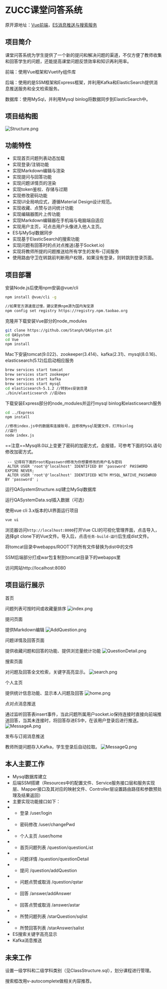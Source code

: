 # ZUCC课堂问答系统

原开源地址：[Vue前端](https://github.com/lychs1998/QA-bbs-front)，[ES消息推送与搜索服务](https://github.com/lychs1998/EMS-Message-push)

## 项目简介

课堂问答系统为学生提供了一个新的提问和解决问题的渠道，不仅方便了教师收集和回答学生的问题，还能提高课堂问题反馈效率和知识再利用率。

前端：使用Vue框架和Vuetify组件库

后端：使用的是SSM框架和Express框架，并利用Kafka和ElasticSearch提供消息推送服务和全文检索服务。

数据库：使用MySql，并利用Mysql binlog将数据同步到ElasticSearch中。

## 项目结构图

![Structure.png](Structure.png)

## 功能特性

- 实现首页问题列表动态加载
- 实现登录/注销功能
- 实现Markdown编辑与渲染
- 实现提问与回答功能
- 实现问题详情页的渲染
- 实现token鉴权、存储与过期
- 实现修改密码功能
- 实现UI全局响应式，遵循Material Design设计规范。
- 实现收藏、点赞与访问统计功能
- 实现编辑器图片上传功能
- 实现Markdown编辑器在手机端与电脑端自适应
- 实现用户主页，可点击用户头像进入他人主页。
- ES与MySql数据同步
- 实现基于ElasticSearch的搜索功能
- 实现问题有回答时的点对点推送(基于Socket.io)
- 实现将教师所提的问题推送给所有学生的发布-订阅服务
- 使用路由守卫在转跳前判断用户权限，如果没有登录，则转跳到登录页面。

## 项目部署

安装Node.js后使用npm安装@vue/cli

```bash
npm install @vue/cli -g

//如果官方源速度过慢，建议更换npm源为国内淘宝源
npm config set registry https://registry.npm.taobao.org
```

克隆并下载安装Vue部分的node_modules

```bash
git clone https://github.com/Stanph/QASystem.git
cd QASystem
cd Vue
npm install
```

Mac下安装tomcat(9.022)、zookeeper(3.414)、kafka(2.31)、mysql(8.0.16)、elasticsearch(5.12)后启动相应服务

```bash
brew services start tomcat 
brew services start zookeeper
brew services start kafka 
brew services start mysql 
cd elasticsearch-5.1.2 //转到es安装目录
./bin/elasticsearch //启动es
```

下载安装Express部分的node_modules并运行mysql binlog和elasticsearch服务

```bash
cd ../Express
npm install

//修改index.js中的数据库连接账号，且修改Mysql配置文件，打开binlog
//运行
node index.js
```

==注意==Mysql8.0以上变更了密码的加密方式，会报错，可参考下面的SQL语句修改加密方式。

```mysql
 -- 记得将下面的root和password修改为你想要修改的用户名与密码
 ALTER USER 'root'@'localhost' IDENTIFIED BY 'password' PASSWORD EXPIRE NEVER;
 ALTER USER 'root'@'localhost' IDENTIFIED WITH MYSQL_NATIVE_PASSWROD BY 'password' ;
```

运行QASystemStructure.sql建立MySql数据库

运行QASystemData.sql插入数据（可选）

使用vue cli 3.x版本的UI界面运行项目

```bash
vue ui
```

浏览器访问`http://localhost:8000`打开Vue CLI的可视化管理界面，点击导入，选择git clone下的Vue文件。导入后，点击`任务-build-运行`后生成dist文件。

将tomcat目录中webapps/ROOT下的所有文件替换为dist中的文件

SSM后端部分打成war包复制到tomcat目录下的webapps里

访问网站http://localhost:8080

## 项目运行展示
首页

问题列表可按时间或收藏量排序
![index.png](index.png)

提问页面

提供Markdown编辑
![AddQuestion.png](AddQuestion.png)

问题详情及回答页面

提供收藏问题和回答的功能、提供浏览量统计功能
![QuestionDetail.png](QuestionDetail.png)

搜索页面

对问题及回答全文检索，关键字高亮显示。
![search.png](search.png)

个人主页

提供统计信息功能、显示本人问题及回答
![home.png](home.png)

点对点消息推送

通过监听回答表insert事件，当此问题所属用户socket.io保持连接时直接向前端推送回答，当其未连接时，将回答存进ES中，在该用户登录后进行推送。
![MessageA.png](MessageA.png)

发布与订阅消息推送

教师所提问题存入Kafka，学生登录后自动拉取。
![MessageQ.png](MessageQ.png)




## 本人主要工作
- Mysql数据库建立
- 后端SSM搭建（Resources中的配置文件、Service服务接口层和服务实现层、Mapper接口及其对应的映射文件、Controller层设置路由路径和参数预处理及结果返回）
- 主要实现功能接口如下：
- - 登录 /user/login
- - 密码修改 /user/changePwd
- - 个人主页 /user/home
- - 首页问题列表 /question/questionList
- - 问题详情 /question/questionDetail
- - 提问 /question/addQuestion
- - 问题点赞或取消 /question/qstar
- - 回答 /answer/addAnswer
- - 回答点赞或取消 /answer/astar
- - 所赞问题列表 /starQuestion/sqlist
- - 所赞回答列表 /starAnswer/salist
- ES搜索关键字高亮显示
- Kafka消息推送

## 未来工作
设置一级学科和二级学科类别（见ClassStructure.sql），划分课程进行管理。

搜索框改用v-autocomplete做相关内容推荐。


